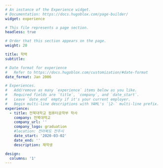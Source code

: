 ```yaml
---
# An instance of the Experience widget.
# Documentation: https://docs.hugoblox.com/page-builder/
widget: experience

# This file represents a page section.
headless: true

# Order that this section appears on the page.
weight: 20

title: 학력
subtitle:

# Date format for experience
#   Refer to https://docs.hugoblox.com/customization/#date-format
date_format: Jan 2006

# Experiences.
#   Add/remove as many `experience` items below as you like.
#   Required fields are `title`, `company`, and `date_start`.
#   Leave `date_end` empty if it's your current employer.
#   Begin multi-line descriptions with YAML's `|2-` multi-line prefix.
experience:
  - title: 전북대학교 컴퓨터공학부 학사
    company: 전북대학교
    company_url: ''
    company_logo: graduation
    #location: 전라북도 전주시
    date_start: '2020-03-02'
    date_end: ''
    description: 재학생

design:
  columns: '1'
---
```

